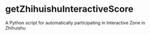 # getZhihuishuInteractiveScore
A Python script for automatically participating in Interactive Zone in Zhihuishu
